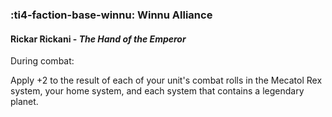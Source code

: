### :ti4-faction-base-winnu: **Winnu Alliance**

####  Rickar Rickani - _The Hand of the Emperor_

During combat:

Apply +2 to the result of each of your unit's combat rolls in the Mecatol Rex system, your home system, and each system that contains a legendary planet.
